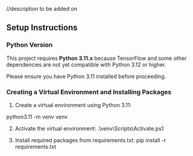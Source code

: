 //description to be added on
## Setup Instructions

### Python Version
This project requires **Python 3.11.x** because TensorFlow and some other dependencies are not yet compatible with Python 3.12 or higher.

Please ensure you have Python 3.11 installed before proceeding.

### Creating a Virtual Environment and Installing Packages

1. Create a virtual environment using Python 3.11:

python3.11 -m venv venv

2. Activate the virtual environment:
.\venv\Scripts\Activate.ps1

3. Install required packages from requirements.txt:
pip install -r requirements.txt